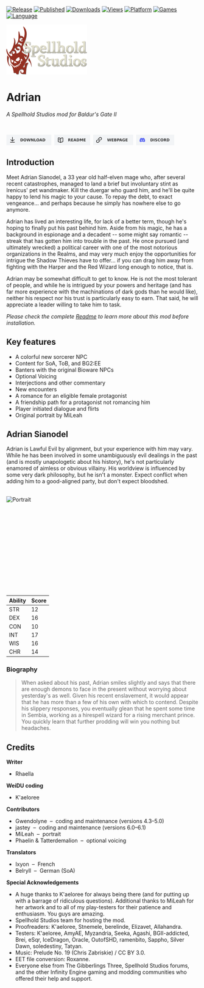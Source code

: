 [![Release](https://img.shields.io/github/v/release/Spellhold-Studios/Adrian-NPC?include_prereleases&color=%2392403a)](https://github.com/Spellhold-Studios/Adrian-NPC/releases/latest)
[![Published](https://img.shields.io/github/release-date/Spellhold-Studios/Adrian-NPC?display_date=published_at&label=published&color=%2392403a)](https://github.com/Spellhold-Studios/Adrian-NPC/releases/latest)
[![Downloads](https://img.shields.io/github/downloads/Spellhold-Studios/Adrian-NPC/total?color=%2392403a)](https://github.com/Spellhold-Studios/Adrian-NPC/releases)
[![Views](https://badges.pufler.dev/visits/Spellhold-Studios/Adrian-NPC?label=views&color=%2392403a)](https://github.com/Spellhold-Studios/Adrian-NPC/releases)
[![Platform](https://img.shields.io/badge/platform-Windows%20%a0%20macOS%20%a0%20Linux%20%a0%20Project%20Infinity-%2392403a)](https://github.com/Spellhold-Studios/Adrian-NPC/releases)
[![Games](https://img.shields.io/badge/games-BG2%20%a0%20BGT%20%a0%20BG2%3AEE%20%a0%20EET-%2392403a)](https://github.com/Spellhold-Studios/Adrian-NPC/releases)
[![Language](https://img.shields.io/badge/language-en%20%a0%20de%20%a0%20fr-%2392403a)](https://github.com/Spellhold-Studios/Adrian-NPC/releases)

<!--
Badges white space separator: %20%a0%20
Badges ":" (colon) symbol: %3A
Badges "-" (hyphen) symbol: --
Games full list: BG1 BG2 BGT BG%3AEE SoD BG2%3AEE EET IWD1 IWD2 IWD%3AEE PST PST%3AEE
IETF language tags: https://spellhold-studios.github.io/readmes/template-basic/ietf-lang-tags.pdf
Why some badges update slowly: https://github.com/pujux/badge-it/issues/78
-->

<picture>
  <source media="(prefers-color-scheme: dark)" srcset="https://raw.githubusercontent.com/Spellhold-Studios/Spellhold-Studios.github.io/main/assets/images/shs-corner-logo.svg" />
  <source media="(prefers-color-scheme: light)" srcset="https://raw.githubusercontent.com/Spellhold-Studios/Spellhold-Studios.github.io/main/assets/images/shs-corner-logo.svg" />
  <img alt="SHS logo" src="https://raw.githubusercontent.com/Spellhold-Studios/Spellhold-Studios.github.io/main/assets/images/shs-corner-logo.svg" width="212" height="132">
</picture>

# Adrian

*A Spellhold Studios mod for Baldur's Gate&nbsp;II*

<br>

[<img alt="Download" src="https://raw.githubusercontent.com/Spellhold-Studios/Spellhold-Studios.github.io/main/assets/buttons/download.svg" height="28">](https://github.com/Spellhold-Studios/Adrian-NPC/releases/latest)&nbsp;
[<img alt="Readme" src="https://raw.githubusercontent.com/Spellhold-Studios/Spellhold-Studios.github.io/main/assets/buttons/readme.svg" height="28">](https://spellhold-studios.github.io/readmes/adrian-npc/adrian-readme-english.html)&nbsp;
[<img alt="Webpage" src="https://raw.githubusercontent.com/Spellhold-Studios/Spellhold-Studios.github.io/main/assets/buttons/webpage.svg" height="28">](https://spellhold-studios.github.io/)&nbsp;
[<img alt="Discord" src="https://raw.githubusercontent.com/Spellhold-Studios/Spellhold-Studios.github.io/main/assets/buttons/discord-blue.svg" height="28">](https://discord.gg/pE2Njbdb2a)

## Introduction

Meet Adrian Sianodel, a 33 year old half-elven mage who, after several recent catastrophes, managed to land a brief but involuntary stint as Irenicus' pet wandmaker. Kill the duergar who guard him, and he'll be quite happy to lend his magic to your cause. To repay the debt, to exact vengeance... and perhaps because he simply has nowhere else to go anymore.

Adrian has lived an interesting life, for lack of a better term, though he's hoping to finally put his past behind him. Aside from his magic, he has a background in espionage and a decadent -- some might say romantic -- streak that has gotten him into trouble in the past. He once pursued (and ultimately wrecked) a political career with one of the most notorious organizations in the Realms, and may very much enjoy the opportunities for intrigue the Shadow Thieves have to offer... if you can drag him away from fighting with the Harper and the Red Wizard long enough to notice, that is.

Adrian may be somewhat difficult to get to know. He is not the most tolerant of people, and while he is intrigued by your powers and heritage (and has far more experience with the machinations of dark gods than he would like), neither his respect nor his trust is particularly easy to earn. That said, he will appreciate a leader willing to take him to task.

*Please check the complete [Readme](https://spellhold-studios.github.io/readmes/adrian-npc/adrian-readme-english.html) to learn more about this mod before installation.*

## Key features

- A colorful new sorcerer NPC
- Content for SoA, ToB, and BG2:EE
- Banters with the original Bioware NPCs
- Optional Voicing
- Interjections and other commentary
- New encounters
- A romance for an eligible female protagonist
- A friendship path for a protagonist not romancing him
- Player initiated dialogue and flirts
- Original portrait by MiLeah

## Adrian Sianodel

Adrian is Lawful Evil by alignment, but your experience with him may vary. While he has been involved in some unambiguously evil dealings in the past (and is mostly unapologetic about his history), he's not particularly enamored of aimless or obvious villainy. His worldview is influenced by some very dark philosophy, but he isn't a monster. Expect conflict when adding him to a good-aligned party, but don't expect bloodshed.

<br>

<picture>
  <source media="(prefers-color-scheme: dark)" srcset="https://spellhold-studios.github.io/readmes/adrian-npc/images/adrian.jpg" />
  <source media="(prefers-color-scheme: light)" srcset="https://spellhold-studios.github.io/readmes/adrian-npc/images/adrian.jpg" />
  <img align="left" alt="Portrait" src="https://spellhold-studios.github.io/readmes/adrian-npc/images/adrian.jpg" height="260">
</picture>

|  Ability  | Score |
| :-------- | :---- |
| STR       | 12    |
| DEX       | 16    |
| CON       | 10    |
| INT       | 17    |
| WIS       | 16    |
| CHR       | 14    |

### Biography

> When asked about his past, Adrian smiles slightly and says that there are enough demons to face in the present without worrying about yesterday's as well. Given his recent enslavement, it would appear that he has more than a few of his own with which to contend. Despite his slippery responses, you eventually glean that he spent some time in Sembia, working as a hirespell wizard for a rising merchant prince. You quickly learn that further prodding will win you nothing but headaches.

## Credits

<!-- double space after each credits **Heading** if you don't need lists -->

**Writer**  

- Rhaella

**WeiDU coding**

- K'aeloree

**Contributors**

- Gwendolyne &nbsp;&ndash;&nbsp; coding and maintenance (versions 4.3–5.0)
- jastey &nbsp;&ndash;&nbsp; coding and maintenance (versions 6.0–6.1)
- MiLeah &nbsp;&ndash;&nbsp; portrait
- Phaelin & Tatterdemalion &nbsp;&ndash;&nbsp; optional voicing

**Translators**

- Ixyon &nbsp;&ndash;&nbsp; French
- Belryll &nbsp;&ndash;&nbsp; German (SoA)

**Special Acknowledgements**

- A huge thanks to K'aeloree for always being there (and for putting up with a barrage of ridiculous questions). Additional thanks to MiLeah for her artwork and to all of my play-testers for their patience and enthusiasm. You guys are amazing.
- Spellhold Studios team for hosting the mod.
- Proofreaders: K'aeloree, Stnemele, berelinde, Elizavet, Allahandra.
- Testers: K'aeloree, AmyAE, Myzandria, Seeka, Agashi, BGII-addicted, Brei, eSqr, IceDragon, Oracle, OutofSHD, ramenbito, Sappho, Silver Dawn, soledestiny, Tatyan.
- Music: Prelude No. 19 (Chris Zabriskie) / CC BY 3.0.
- EET file conversion: Roxanne.
- Everyone else from The Gibberlings Three, Spellhold Studios forums, and the other Infinity Engine gaming and modding communities who offered their help and support.
